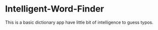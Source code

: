 # Intelligent-Word-Finder
This is a basic dictionary app have little bit of intelligence to guess typos.
